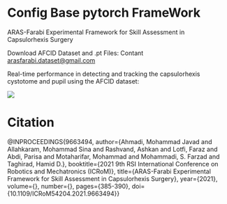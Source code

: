 # Config Base pytorch FrameWork

ARAS-Farabi Experimental Framework for Skill Assessment in Capsulorhexis Surgery

Download AFCID Dataset and .pt Files:
Contant arasfarabi.dataset@gmail.com

Real-time performance in detecting and tracking the capsulorhexis cystotome and pupil using the AFCID dataset:

  [![](https://img.youtube.com/vi/L6AiMw0MMPo/0.jpg)](https://vimeo.com/659246960)

# Citation
@INPROCEEDINGS{9663494,
  author={Ahmadi, Mohammad Javad and Allahkaram, Mohammad Sina and Rashvand, Ashkan and Lotfi, Faraz and Abdi, Parisa and Motaharifar, Mohammad and Mohammadi, S. Farzad and Taghirad, Hamid D.},
  booktitle={2021 9th RSI International Conference on Robotics and Mechatronics (ICRoM)}, 
  title={ARAS-Farabi Experimental Framework for Skill Assessment in Capsulorhexis Surgery}, 
  year={2021},
  volume={},
  number={},
  pages={385-390},
  doi={10.1109/ICRoM54204.2021.9663494}}

